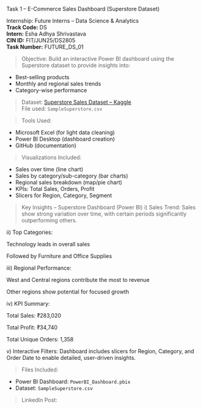 Task 1 – E-Commerce Sales Dashboard (Superstore Dataset)

Internship: Future Interns – Data Science & Analytics  
**Track Code:** DS  
**Intern:** Esha Adhya Shrivastava  
**CIN ID:** FIT/JUN25/DS2805  
**Task Number:** FUTURE_DS_01  

> Objective:
Build an interactive Power BI dashboard using the Superstore dataset to provide insights into:
- Best-selling products
- Monthly and regional sales trends
- Category-wise performance

> Dataset:
[Superstore Sales Dataset – Kaggle](https://www.kaggle.com/datasets/vivek468/superstore-dataset-final)  
File used: `SampleSuperstore.csv`

> Tools Used:
- Microsoft Excel (for light data cleaning)
- Power BI Desktop (dashboard creation)
- GitHub (documentation)

> Visualizations Included:
- Sales over time (line chart)
- Sales by category/sub-category (bar charts)
- Regional sales breakdown (map/pie chart)
- KPIs: Total Sales, Orders, Profit
- Slicers for Region, Category, Segment

> Key Insights – Superstore Dashboard (Power BI)
i) Sales Trend: Sales show strong variation over time, with certain periods significantly outperforming others.

ii) Top Categories:

Technology leads in overall sales

Followed by Furniture and Office Supplies

iii) Regional Performance:

West and Central regions contribute the most to revenue

Other regions show potential for focused growth

iv) KPI Summary:

Total Sales: ₹283,020

Total Profit: ₹34,740

Total Unique Orders: 1,358

v) Interactive Filters: Dashboard includes slicers for Region, Category, and Order Date to enable detailed, user-driven insights.

> Files Included:
- Power BI Dashboard: `PowerBI_Dashboard.pbix`
- Dataset: `SampleSuperstore.csv`

> LinkedIn Post:


